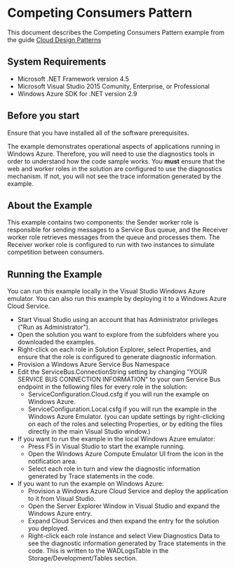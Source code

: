 # Competing Consumers Pattern

This document describes the Competing Consumers Pattern example from the guide [Cloud Design Patterns](http://aka.ms/Cloud-Design-Patterns)

##	 System Requirements

* Microsoft .NET Framework version 4.5
* Microsoft Visual Studio 2015 Comunity, Enterprise, or Professional
* Windows Azure SDK for .NET version 2.9

## Before you start

Ensure that you have installed all of the software prerequisites.
 
The example demonstrates operational aspects of applications running in Windows Azure. Therefore, you will need to use the diagnostics tools in order to understand how the code sample works. You **must** ensure that the web and worker roles in the solution are configured to use the diagnostics mechanism. If not, you will not see the trace information generated by the example.

 
## About the Example
 
This example contains two components: the Sender worker role is responsible for sending messages to a Service Bus queue, and the Receiver worker role retrieves messages from the queue and processes them. The Receiver worker role is configured to run with two instances to simulate competition between consumers.


## Running the Example

You can run this example locally in the Visual Studio Windows Azure emulator. You can also run this example by deploying it to a Windows Azure Cloud Service.

 
* Start Visual Studio using an account that has Administrator privileges ("Run as Administrator").
* Open the solution you want to explore from the subfolders where you downloaded the examples.
* Right-click on each role in Solution Explorer, select Properties, and ensure that the role is configured to generate diagnostic information.
* Provision a Windows Azure Service Bus Namespace
* Edit the ServiceBus.ConnectionString setting by changing "YOUR SERVICE BUS CONNECTION INFORMATION" to your own Service Bus endpoint in the following files for every role in the solution:
	* ServiceConfiguration.Cloud.csfg if you will run the example on Windows Azure.
	* ServiceConfiguration.Local.csfg if you will run the example in the Windows Azure Emulator.
 (you can update settings by right-clicking on each of the roles and selecting Properties, or by editing the files directly in the main Visual Studio window.)
* If you want to run the example in the local Windows Azure emulator:
	* Press F5 in Visual Studio to start the example running. 
	* Open the Windows Azure Compute Emulator UI from the icon in the notification area.
	* Select each role in turn and view the diagnostic information generated by Trace statements in the code.
* If you want to run the example on Windows Azure:
	* Provision a Windows Azure Cloud Service and deploy the application to it from Visual Studio. 
	* Open the Server Explorer Window in Visual Studio and expand the Windows Azure entry.
	* Expand Cloud Services and then expand the entry for the solution you deployed.
	* Right-click each role instance and select View Diagnostics Data to see the diagnostic information generated by Trace statements in the code. This is written to the WADLogsTable in the Storage/Development/Tables section.



